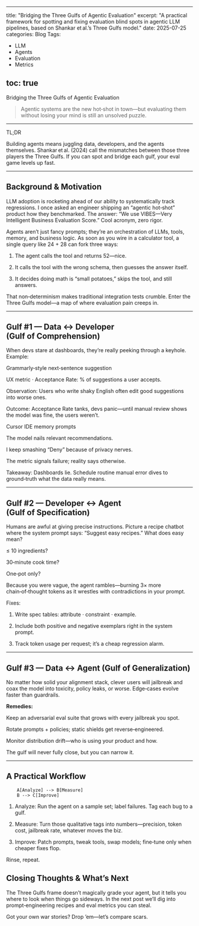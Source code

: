 
---
title: "Bridging the Three Gulfs of Agentic Evaluation"
excerpt: "A practical framework for spotting and fixing evaluation blind spots in agentic LLM pipelines, based on Shankar et al.’s Three Gulfs model."
date: 2025-07-25
categories: Blog
Tags:
- LLM
- Agents
- Evaluation
- Metrics

toc: true
---

Bridging the Three Gulfs of Agentic Evaluation

> Agentic systems are the new hot‑shot in town—but evaluating them without losing your mind is still an unsolved puzzle.
---

TL;DR

Building agents means juggling data, developers, and the agents themselves. Shankar et al. (2024) call the mismatches between those three players the Three Gulfs. If you can spot and bridge each gulf, your eval game levels up fast.


---

## Background & Motivation

LLM adoption is rocketing ahead of our ability to systematically track regressions. I once asked an engineer shipping an “agentic hot‑shot” product how they benchmarked. The answer: “We use VIBES—Very Intelligent Business Evaluation Score.” Cool acronym, zero rigor.

Agents aren’t just fancy prompts; they’re an orchestration of LLMs, tools, memory, and business logic. As soon as you wire in a calculator tool, a single query like 24 + 28 can fork three ways:

1. The agent calls the tool and returns 52—nice.


2. It calls the tool with the wrong schema, then guesses the answer itself.


3. It decides doing math is “small potatoes,” skips the tool, and still answers.



That non‑determinism makes traditional integration tests crumble. Enter the Three Gulfs model—a map of where evaluation pain creeps in.


---

## Gulf #1 — Data ↔ Developer (Gulf of Comprehension)

When devs stare at dashboards, they’re really peeking through a keyhole. Example:

Grammarly‑style next‑sentence suggestion

UX metric · Acceptance Rate: % of suggestions a user accepts.

Observation: Users who write shaky English often edit good suggestions into worse ones.

Outcome: Acceptance Rate tanks, devs panic—until manual review shows the model was fine, the users weren’t.


Cursor IDE memory prompts

The model nails relevant recommendations.

I keep smashing “Deny” because of privacy nerves.

The metric signals failure; reality says otherwise.


Takeaway: Dashboards lie. Schedule routine manual error dives to ground‑truth what the data really means.


---

## Gulf #2 — Developer ↔ Agent (Gulf of Specification)

Humans are awful at giving precise instructions. Picture a recipe chatbot where the system prompt says: “Suggest easy recipes.” What does easy mean?

≤ 10 ingredients?

30‑minute cook time?

One‑pot only?


Because you were vague, the agent rambles—burning 3× more chain‑of‑thought tokens as it wrestles with contradictions in your prompt.

Fixes:

1. Write spec tables: attribute · constraint · example.


2. Include both positive and negative exemplars right in the system prompt.


3. Track token usage per request; it’s a cheap regression alarm.




---

## Gulf #3 — Data ↔ Agent (Gulf of Generalization)

No matter how solid your alignment stack, clever users will jailbreak and coax the model into toxicity, policy leaks, or worse. Edge‑cases evolve faster than guardrails.

**Remedies:**

Keep an adversarial eval suite that grows with every jailbreak you spot.

Rotate prompts + policies; static shields get reverse‑engineered.

Monitor distribution drift—who is using your product and how.


The gulf will never fully close, but you can narrow it.


---

## A Practical Workflow

```flowchart TD
    A[Analyze] --> B[Measure]
    B --> C[Improve]
```

1. Analyze: Run the agent on a sample set; label failures. Tag each bug to a gulf.


2. Measure: Turn those qualitative tags into numbers—precision, token cost, jailbreak rate, whatever moves the biz.


3. Improve: Patch prompts, tweak tools, swap models; fine‑tune only when cheaper fixes flop.



Rinse, repeat.


## Closing Thoughts & What’s Next

The Three Gulfs frame doesn’t magically grade your agent, but it tells you where to look when things go sideways. In the next post we’ll dig into prompt‑engineering recipes and eval metrics you can steal.

Got your own war stories? Drop ’em—let’s compare scars.

